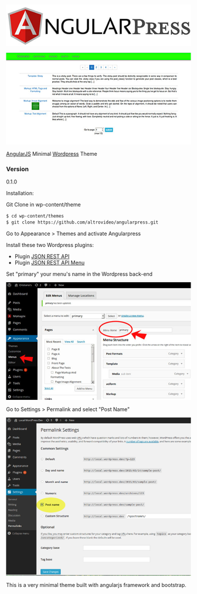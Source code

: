 ![alt tag](https://github.com/altrovideo/angularpress/blob/master/assets/angularpress-logo.jpg)

![alt tag](https://github.com/altrovideo/angularpress/blob/master/assets/angularpress-preview.jpg)



[AngularJS] Minimal [Wordpress] Theme

### Version
0.1.0

Installation:

Git Clone in wp-content/theme

```sh
$ cd wp-content/themes
$ git clone https://github.com/altrovideo/angularpress.git
```

Go to Appearance > Themes and activate Angularpress

Install these two Wordpress plugins:

  - Plugin [JSON REST API] 
  - Plugin [JSON REST API Menu]
  


Set "primary" your menu's name in the Wordpress back-end

![alt tag](https://github.com/altrovideo/angularpress/blob/master/assets/menu-wp.jpg)



Go to Settings > Permalink and select "Post Name"

![alt tag](https://github.com/altrovideo/angularpress/blob/master/assets/permalink.png)



This is a very minimal theme built with angularjs framework and bootstrap.



[JSON REST API]:https://wordpress.org/plugins/json-rest-api/
[JSON REST API Menu]:https://wordpress.org/plugins/wp-api-menus/
[AngularJS]:http://angularjs.org
[Wordpress]:http://www.wordpress.org


